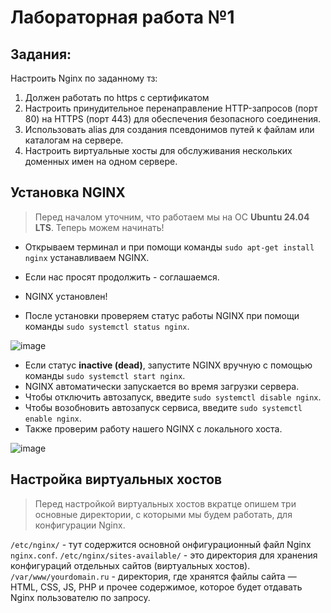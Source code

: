 # Лабораторная работа №1

## Задания:

Настроить Nginx по заданному тз:
1. Должен работать по https c сертификатом
2. Настроить принудительное перенаправление HTTP-запросов (порт 80) на HTTPS (порт 443) для обеспечения безопасного соединения.
3. Использовать alias для создания псевдонимов путей к файлам или каталогам на сервере.
4. Настроить виртуальные хосты для обслуживания нескольких доменных имен на одном сервере.

## Установка NGINX

> Перед началом уточним, что работаем мы на ОС **Ubuntu 24.04 LTS**. Теперь можем начинать!

* Открываем терминал и при помощи команды `sudo apt-get install nginx` устанавливаем NGINX.  
* Если нас просят продолжить - соглашаемся.  
* NGINX установлен!  

* После установки проверяем статус работы NGINX при помощи команды `sudo systemctl status nginx`.

![image](https://github.com/user-attachments/assets/4ae205bc-487d-40c9-86d0-58124e953f50)


* Если статус **inactive (dead)**, запустите NGINX вручную с помощью команды `sudo systemctl start nginx`.  
* NGINX автоматически запускается во время загрузки сервера.  
* Чтобы отключить автозапуск, введите `sudo systemctl disable nginx`.  
* Чтобы возобновить автозапуск сервиса, введите `sudo systemctl enable nginx`.
* Также проверим работу нашего NGINX с локального хоста.

![image](https://github.com/user-attachments/assets/c2d52b67-e381-4358-b391-69df4d27122c)


## Настройка виртуальных хостов

> Перед настройкой виртуальных хостов вкратце опишем три основные директории, с которыми мы будем работать, для конфигурации Nginx.

`/etc/nginx/` - тут содержится основной онфигурационный файл Nginx `nginx.conf`.
`/etc/nginx/sites-available/` - это директория для хранения конфигураций отдельных сайтов (виртуальных хостов).
`/var/www/yourdomain.ru` - директория, где хранятся файлы сайта — HTML, CSS, JS, PHP и прочее содержимое, которое будет отдавать Nginx пользователю по запросу.
